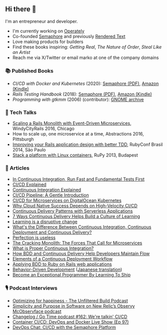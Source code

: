 ## Hi there 👋

<!--
**markoa/markoa** is a ✨ _special_ ✨ repository because its `README.md` (this file) appears on your GitHub profile.

Here are some ideas to get you started:

- 🔭 I’m currently working on ...
- 🌱 I’m currently learning ...
- 👯 I’m looking to collaborate on ...
- 🤔 I’m looking for help with ...
- 💬 Ask me about ...
- 📫 How to reach me: ...
- 😄 Pronouns: ...
- ⚡ Fun fact: ...
-->

I'm an entrepreneur and developer.

- I'm currently working on [Operately](https://operately.com)
- Co-founded [Semaphore](https://semaphore.io) and previously [Rendered Text](http://renderedtext.com)
- Love making products for builders
- Find these books inspiring: _Getting Real_, _The Nature of Order_,  _Steal Like an Artist_
- Reach me via X/Twitter or email marko at one of the company domains

### 📚 Published Books

- _CI/CD with Docker and Kubernetes_ (2020): [Semaphore (PDF)](https://semaphore.io/resources/cicd-docker-kubernetes), [Amazon (Kindle)](https://www.amazon.com/dp/B08L81GPM8)
- _Rails Testing Handbook_ (2018): [Semaphore (PDF)](https://semaphore.io/ebooks/rails-testing-handbook), [Amazon (Kindle)](https://www.amazon.com/dp/B07DKFYS1Q)
- _Programming with gtkmm_ (2006) (contributor): [GNOME archive](https://developer-old.gnome.org/gtkmm-tutorial/stable/)

### 🕺 Tech Talks

- [Scaling a Rails Monolith with Event-Driven Microservices](https://www.youtube.com/watch?v=_Q4sdhlrtLc), WindyCityRails 2016, Chicago
- How to scale up, one microservice at a time, Abstractions 2016, Pittsburgh
- [Improving your Rails application design with better TDD](https://www.youtube.com/watch?v=dzArCly7wco), RubyConf Brasil 2014, São Paulo
- [Stack a platform with Linux containers](https://www.youtube.com/watch?v=8lUN3rKWlKc), RuPy 2013, Budapest

### 🔖 Articles

- [In Continuous Integration, Run Fast and Fundamental Tests First](https://semaphore.io/blog/continuous-integration-fast-fundamental-tests-first)
- [CI/CD Explained](https://semaphore.io/cicd)
- [Continuous Integration Explained](https://semaphore.io/continuous-integration)
- [CI/CD Pipeline: A Gentle Introduction](https://semaphore.io/blog/cicd-pipeline)
- [CI/CD for Microservices on DigitalOcean Kubernetes](https://semaphore.io/blog/cicd-microservices-digitalocean-kubernetes)
- [Why Cloud Native Success Depends on High-Velocity CI/CD](https://thenewstack.io/why-cloud-native-success-depends-on-high-velocity-ci-cd/)
- [Continuous Delivery Patterns with Serverless Applications](https://semaphore.io/blog/2018/08/22/continuous-delivery-patterns-with-serverless.html)
- [7 Ways Continuous Delivery Helps Build a Culture of Learning](https://semaphore.io/blog/2018/02/14/7-ways-continuous-delivery-helps-build-culture-of-learning.html)
- [Learning is a disruptive change](https://medium.com/@markoanastasov/learning-is-a-disruptive-change-25bb6d69bb3d)
- [What's the Difference Between Continuous Integration, Continuous Deployment and Continuous Delivery?](https://semaphore.io/blog/2017/07/27/what-is-the-difference-between-continuous-integration-continuous-deployment-and-continuous-delivery.html)
- [Perfection is useless](https://semaphore.io/blog/2017/05/04/perfection-is-useless.html)
- [The Cracking Monolith: The Forces That Call for Microservices](https://semaphore.io/blog/2017/03/21/cracking-monolith-forces-that-call-for-microservices.html)
- [What is Proper Continuous Integration?](https://semaphore.io/blog/2017/03/02/what-is-proper-continuous-integration.html)
- [How BDD and Continuous Delivery Help Developers Maintain Flow](https://semaphore.io/blog/2016/11/03/how-bdd-and-continuous-delivery-help-developers-maintain-flow.html)
- [Elements of a Continuous Deployment Workflow](https://semaphore.io/community/tutorials/elements-of-a-continuous-deployment-workflow)
- [Applying BDD to Ruby on Rails web applications](https://semaphore.io/community/tutorials/applying-bdd-to-ruby-on-rails-web-applications)
- [Behavior-Driven Development](https://semaphore.io/community/tutorials/behavior-driven-development) ([Japanese translation](https://postd.cc/behavior-driven-development/))
- [Become an Exceptional Programmer By Learning To Ship](http://renderedtext.com/blog/2014/01/30/become-an-exceptional-programmer-by-learning-to-ship/)

### 🎙 Podcast Interviews

- [Optimizing for happiness - The Unfiltered Build Podcast](https://podcasters.spotify.com/pod/show/buildingwithpeople/episodes/Ep--18-Optimizing-for-happiness---Building-a-code-deployment-platform-with-Marko-Anastasov-e1t9kpk)
- [Simplicity and Purpose in Software on New Relic’s Observy McObservface podcast](https://semaphore.io/blog/talking-simplicity-purpose-new-relic-podcast)
- [Changelog / Go Time podcast #162: We're talkin' CI/CD](https://changelog.com/gotime/162)
- [Container CI/CD: DevOps and Docker Live Show (Ep 97)](https://www.youtube.com/watch?v=1cL4c4edkFM)
- [DevOps Chat: CI/CD with the Semaphore Platform](https://devops.com/devops-chat-continuous-integration-with-semaphore/)

